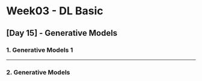 # Week03 - DL Basic

## [Day 15] - Generative Models

### 1. Generative Models 1



--------


### 2. Generative Models 